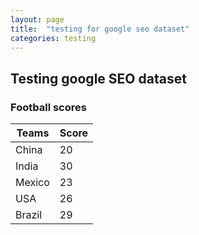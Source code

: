 ```yaml
---
layout:	page
title:	"testing for google seo dataset"
categories:	testing
---
```


<script type="application/ld+json">
    {
        "@context": "http://schema.org",
        "@type": "Dataset",
        "name": "Test database",
        "description": "SEO test - DATASET",
        "url": "https://bhansa.github.io/test-dataset.csv",
        "keywords":[
            "football scores", 
            "testing dataset",
            "bhansa",
            "bhansa blog dataset"
        ]
    }
</script>

## Testing google SEO dataset 

### Football scores

| Teams |  Score |
| --- | --- |
| China | 20 |
| India | 30 |
| Mexico | 23 |
| USA | 26 |
| Brazil | 29 |



